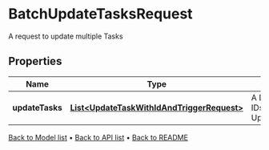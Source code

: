 

# BatchUpdateTasksRequest

A request to update multiple Tasks

## Properties

| Name | Type | Description | Notes |
|------------ | ------------- | ------------- | -------------|
|**updateTasks** | [**List&lt;UpdateTaskWithIdAndTriggerRequest&gt;**](UpdateTaskWithIdAndTriggerRequest.md) | A Dictionary of task IDs to UpdateTaskRequest |  [optional] |



[Back to Model list](../README.md#documentation-for-models) &#8226; [Back to API list](../README.md#documentation-for-api-endpoints) &#8226; [Back to README](../README.md)


